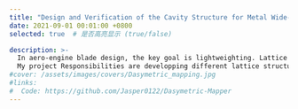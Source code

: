 ```yaml
---
title: "Design and Verification of the Cavity Structure for Metal Wide-Chord Fan Blades in Aero-Engines"
date: 2021-09-01 00:01:00 +0800
selected: true  # 是否高亮显示 (true/false)

description: >-
  In aero-engine blade design, the key goal is lightweighting. Lattice structures can be filled within the structure without changing its shape, providing lightweighting and enhancing local performance. This project investigates different topological forms of lattice structures and integrates them into large, highly curved, thin, and lightweight engine blades.
  My project Responsibilities are developping different lattice structures using implicit functions, and conduct experiments on tensile, compressive, and impact specimens to select the best lattice unit. Extracting the blade's external shell and internal filling regions using grid size control and distance field methods. Employying density-gradient-based mesh refinement techniques to locally refine lattice boundaries for high-precision filling. Removing irrelevant grids in lattice void regions for efficient filling. Designing lattice fillings for blade components, bird strike panels, and tension-compression experimental parts.
#cover: /assets/images/covers/Dasymetric_mapping.jpg
#links:
#  Code: https://github.com/Jasper0122/Dasymetric-Mapper
---
```




